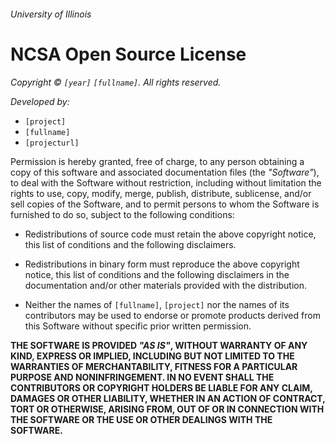 ###### University of Illinois

# NCSA Open Source License

*Copyright © `[year]` `[fullname]`. All rights reserved.*

*Developed by:*

- `[project]`
- `[fullname]`
- `[projecturl]`

Permission is hereby granted, free of charge, to any person obtaining a copy of this software and associated documentation files (the *"Software"*), to deal with the Software without restriction, including without limitation the rights to use, copy, modify, merge, publish, distribute, sublicense, and/or sell copies of the Software, and to permit persons to whom the Software is furnished to do so, subject to the following conditions:

- Redistributions of source code must retain the above copyright notice, this list of conditions and the following disclaimers.

- Redistributions in binary form must reproduce the above copyright notice, this list of conditions and the following disclaimers in the documentation and/or other materials provided with the distribution.

- Neither the names of `[fullname]`, `[project]` nor the names of its contributors may be used to endorse or promote products derived from this Software without specific prior written permission.

**THE SOFTWARE IS PROVIDED *"AS IS"*, WITHOUT WARRANTY OF ANY KIND, EXPRESS OR IMPLIED, INCLUDING BUT NOT LIMITED TO THE WARRANTIES OF MERCHANTABILITY, FITNESS FOR A PARTICULAR PURPOSE AND NONINFRINGEMENT. IN NO EVENT SHALL THE CONTRIBUTORS OR COPYRIGHT HOLDERS BE LIABLE FOR ANY CLAIM, DAMAGES OR OTHER LIABILITY, WHETHER IN AN ACTION OF CONTRACT, TORT OR OTHERWISE, ARISING FROM, OUT OF OR IN CONNECTION WITH THE SOFTWARE OR THE USE OR OTHER DEALINGS WITH THE SOFTWARE.**
